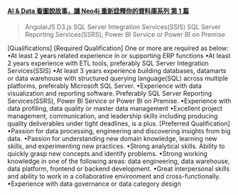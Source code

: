 


#### [AI & Data 看圖說故事，讓 Neo4j 重新詮釋你的資料庫系列 第 1 篇](https://ithelp.ithome.com.tw/articles/10237534)


> AngularJS
> D3.js
> SQL Server Integration Services(SSIS)
> SQL Server Reporting Services(SSRS),
> Power BI Service or Power BI on Premise





[Qualifications]
[Required Qualification]
One or more are required as below:
•At least 2 years related experience in or supporting ERP functions
•At least 2 years experience with ETL tools, preferably SQL Server Integration Services(SSIS)
•At least 3 years experience building databases, datamarts or data warehouse with structured querying language(SQL) across multiple platforms, preferably Microsoft SQL Server.
•Experience with data visualization and reporting software. Preferably SQL Server Reporting Services(SSRS), Power BI Service or Power BI on Premise.
•Experience with data profiling, data quality or master data management
•Excellent project management, communication, and leadership skills including producing quality deliverables under tight deadlines, is a plus.
[Preferred Qualification]
•Passion for data processing, engineering and discovering insights from big data.
•Passion for understanding new domain knowledge, learning new skills, and experimenting new practices.
•Strong analytical skills. Ability to quickly grasp new concepts and identify problems.
•Strong working knowledge in one of the following areas: data engineering, data warehouse, data platform, frontend or backend development.
•Great interpersonal skills and ability to work in a collaborative environment and cross-functionally.
•Experience with data governance or data category design
